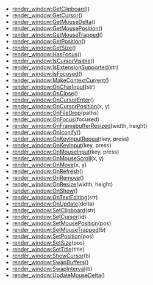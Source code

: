 - [render_window:GetClipboard](nil)()
- [render_window:GetCursor](nil)()
- [render_window:GetMouseDelta](nil)()
- [render_window:GetMousePosition](nil)()
- [render_window:GetMouseTrapped](nil)()
- [render_window:GetPosition](nil)()
- [render_window:GetSize](nil)()
- [render_window:HasFocus](nil)()
- [render_window:IsCursorVisible](nil)()
- [render_window:IsExtensionSupported](nil)(str)
- [render_window:IsFocused](nil)()
- [render_window:MakeContextCurrent](nil)()
- [render_window:OnCharInput](nil)(str)
- [render_window:OnClose](nil)()
- [render_window:OnCursorEnter](nil)()
- [render_window:OnCursorPosition](nil)(x, y)
- [render_window:OnFileDrop](nil)(paths)
- [render_window:OnFocus](nil)(focused)
- [render_window:OnFramebufferResized](nil)(width, height)
- [render_window:OnIconify](nil)()
- [render_window:OnKeyInputRepeat](nil)(key, press)
- [render_window:OnKeyInput](nil)(key, press)
- [render_window:OnMouseInput](nil)(key, press)
- [render_window:OnMouseScroll](nil)(x, y)
- [render_window:OnMove](nil)(x, y)
- [render_window:OnRefresh](nil)()
- [render_window:OnRemove](nil)()
- [render_window:OnResize](nil)(width, height)
- [render_window:OnShow](nil)()
- [render_window:OnTextEditing](nil)(str)
- [render_window:OnUpdate](nil)(delta)
- [render_window:SetClipboard](nil)(str)
- [render_window:SetCursor](nil)(id)
- [render_window:SetMousePosition](nil)(pos)
- [render_window:SetMouseTrapped](nil)(b)
- [render_window:SetPosition](nil)(pos)
- [render_window:SetSize](nil)(pos)
- [render_window:SetTitle](nil)(title)
- [render_window:ShowCursor](nil)(b)
- [render_window:SwapBuffers](nil)()
- [render_window:SwapInterval](nil)(b)
- [render_window:UpdateMouseDelta](nil)()